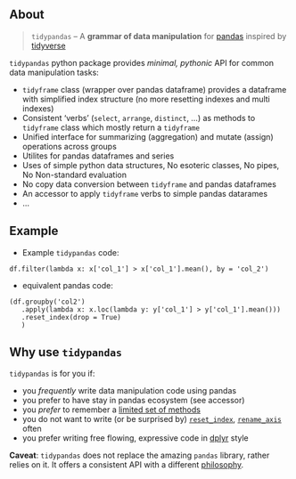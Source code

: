 ## About

> `tidypandas` – A **grammar of data manipulation** for
> [pandas](https://pandas.pydata.org/docs/index.html) inspired by
> [tidyverse](https://tidyverse.tidyverse.org/)

`tidypandas` python package provides *minimal, pythonic* API for common
data manipulation tasks:

-   `tidyframe` class (wrapper over pandas dataframe) provides a
    dataframe with simplified index structure (no more resetting indexes
    and multi indexes)
-   Consistent ‘verbs’ (`select`, `arrange`, `distinct`, …) as methods
    to `tidyframe` class which mostly return a `tidyframe`
-   Unified interface for summarizing (aggregation) and mutate (assign)
    operations across groups
-   Utilites for pandas dataframes and series
-   Uses of simple python data structures, No esoteric classes, No
    pipes, No Non-standard evaluation
-   No copy data conversion between `tidyframe` and pandas dataframes
-   An accessor to apply `tidyframe` verbs to simple pandas datarames
-   …

## Example

-   Example `tidypandas` code:

<!-- -->

    df.filter(lambda x: x['col_1'] > x['col_1'].mean(), by = 'col_2')

-   equivalent pandas code:

<!-- -->

    (df.groupby('col2')
       .apply(lambda x: x.loc(lambda y: y['col_1'] > y['col_1'].mean()))
       .reset_index(drop = True)
       )

## Why use `tidypandas`

`tidypandas` is for you if:

-   you *frequently* write data manipulation code using pandas
-   you prefer to have stay in pandas ecosystem (see accessor)
-   you *prefer* to remember a [limited set of
    methods](https://medium.com/dunder-data/minimally-sufficient-pandas-a8e67f2a2428)
-   you do not want to write (or be surprised by)
    [`reset_index`](https://pandas.pydata.org/docs/reference/api/pandas.DataFrame.reset_index.html),
    [`rename_axis`](https://pandas.pydata.org/docs/reference/api/pandas.DataFrame.rename_axis.html)
    often
-   you prefer writing free flowing, expressive code in
    [dplyr](https://dplyr.tidyverse.org/) style

**Caveat**: `tidypandas` does not replace the amazing `pandas` library,
rather relies on it. It offers a consistent API with a different
[philosophy](https://tidyverse.tidyverse.org/articles/manifesto.html).
